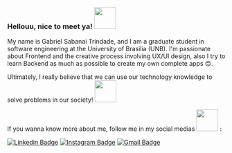 ### Hellouu, nice to meet ya! <img src="https://media.giphy.com/media/513q7MUyNvrqzRr7I5/giphy.gif" width="50">

My name is Gabriel Sabanai Trindade, and I am a graduate student in software engineering at the <a style="text-decoration:none;" href="http://www.unb.br">University of Brasilia</a> (UNB). I'm passionate about Frontend and the creative process involving UX/UI design, also I try to learn Backend as much as possible to create my own complete apps 😊.

Ultimately, I really believe that we can use our technology knowledge to solve problems in our society!  <img src="https://media.giphy.com/media/ZE55Bma20ACfna4r0x/giphy.gif" width="50">

If you wanna know more about me, follow me in my social medias <img src="https://media.giphy.com/media/7zDkdI20NPetSMYhSK/giphy.gif" width="50"> :

[![Linkedin Badge](https://img.shields.io/badge/-Sabanai-blue?style=flat-square&logo=Linkedin&logoColor=white&link=https://www.linkedin.com/in/gabrielsabanai/)](https://www.linkedin.com/in/gabrielsabanai/)
[![Instagram Badge](https://img.shields.io/badge/-Sabanai-purple?style=flat-square&logo=instagram&logoColor=white&link=https://instagram.com/gabriel_sabanai/)](https://www.instagram.com/gabriel_sabanai/)
[![Gmail Badge](https://img.shields.io/badge/-gabrielsabanaitrindade@gmail.com-c14438?style=flat-square&logo=Gmail&logoColor=white&link=mailto:gabrielsabanaitrindade@gmail.com)](mailto:gabrielsabanaitrindade@gmail.com)

<!--
**Sabanai104/Sabanai104** is a ✨ _special_ ✨ repository because its `README.md` (this file) appears on your GitHub profile.

Here are some ideas to get you started:

- 🔭 I’m currently working on ...
- 🌱 I’m currently learning ...
- 👯 I’m looking to collaborate on ...
- 🤔 I’m looking for help with ...
- 💬 Ask me about ...
- 📫 How to reach me: ...
- 😄 Pronouns: ...
- ⚡ Fun fact: ...
-->
